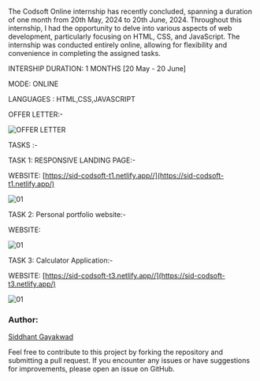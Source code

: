 The Codsoft Online internship has recently concluded, spanning a duration of one month from 20th May, 2024 to 20th June, 2024. Throughout this internship, I had the opportunity to delve into various aspects of web development, particularly focusing on HTML, CSS, and JavaScript. The internship was conducted entirely online, allowing for flexibility and convenience in completing the assigned tasks.

INTERSHIP DURATION: 1 MONTHS [20 May - 20 June]


MODE: ONLINE

LANGUAGES : HTML,CSS,JAVASCRIPT

OFFER LETTER:-

![OFFER LETTER](https://github.com/siddhant-gayakwad/CODSOFT/assets/101993978/7cf3e13e-96d6-418b-91bd-5f32fe152a74)

 TASKS :-

TASK 1: RESPONSIVE LANDING PAGE:-

WEBSITE: [https://sid-codsoft-t1.netlify.app//](https://sid-codsoft-t1.netlify.app/)

![01](https://github.com/siddhant-gayakwad/CODSOFT/assets/101993978/2902f0dc-c80a-47f2-ad0e-691a56efb70d)

TASK 2: Personal portfolio website:-

WEBSITE: []()

![01]()

TASK 3: Calculator Application:-

WEBSITE: [https://sid-codsoft-t3.netlify.app//](https://sid-codsoft-t3.netlify.app/)

![01](https://github.com/siddhant-gayakwad/CODSOFT/assets/101993978/d4004d19-2bea-43f3-9183-ed3bc6bb959c)

### Author:

[Siddhant Gayakwad](https://www.linkedin.com/in/siddhant-gayakwad-524524191/)

Feel free to contribute to this project by forking the repository and submitting a pull request. If you encounter any issues or have suggestions for improvements, please open an issue on GitHub.

